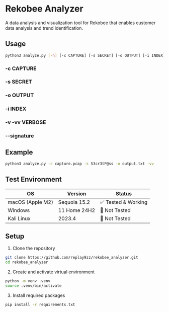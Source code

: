 # Rekobee Analyzer

A data analysis and visualization tool for Rekobee that enables customer data analysis and trend identification.

## Usage 

```bash
python3 analyze.py [-h] [-c CAPTURE] [-s SECRET] [-o OUTPUT] [-i INDEX] [-v] [--signature HEX]
```

### -c CAPTURE

### -s SECRET

### -o OUTPUT

### -i INDEX

### -v -vv VERBOSE

### --signature 

## Example
```bash
python3 analyze.py -c capture.pcap -s S3cr3tP@ss -o output.txt -vv
```

## Test Environment

| OS | Version | Status |
|----|---------|---------|
| macOS (Apple M2) | Sequoia 15.2 | ✅ Tested & Working |
| Windows | 11 Home 24H2 | 🚧 Not Tested |
| Kali Linux | 2023.4 | 🚧 Not Tested |

## Setup

1. Clone the repository
```bash
git clone https://github.com/replay9zz/rekobee_analyzer.git
cd rekobee_analyzer
```

2. Create and activate virtual environment
```bash
python -m venv .venv
source .venv/bin/activate
```

3. Install required packages
```bash
pip install -r requirements.txt
```
 